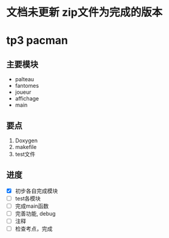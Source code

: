 # 文档未更新 zip文件为完成的版本
# tp3 pacman
## 主要模块
- palteau
- fantomes
- joueur
- affichage
- main
## 要点
1. Doxygen
2. makefile
3. test文件
## 进度
- [x] 初步各自完成模块
- [ ] test各模块
- [ ] 完成main函数
- [ ] 完善功能, debug
- [ ] 注释
- [ ] 检查考点，完成
